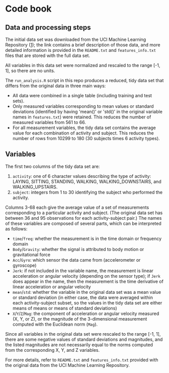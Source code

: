 Code book
=========

## Data and processing steps

The initial data set was downloaded from the UCI Machine Learning Repository
([1]); the link contains a brief description of those data, and more 
detailed information is provided in the `README.txt` and 
`features_info.txt` files that are stored with the full data set.

All variables in this data set were normalized and rescaled to the 
range [-1, 1], so there are no units.

The `run_analysis.R` script in this repo produces a reduced, tidy data set
that differs from the original data in three main ways:

* All data were combined in a single table (including training and test sets).
* Only measured variables corresponding to mean values or standard 
  deviations (identified by having 'mean()' or 'std()' in the original 
  variable names in `features.txt`) were retained. This reduces the 
  number of measured variables from 561 to 66.
* For all measurement variables, the tidy data set contains the average value
  for each combination of activity and subject. This reduces the number of
  rows from 10299 to 180 (30 subjects times 6 activity types).


## Variables

The first two columns of the tidy data set are:

1. `activity`: one of 6 character values describing the type of activity: 
   LAYING, SITTING, STANDING, WALKING, WALKING_DOWNSTAIRS, and
   WALKING_UPSTAIRS.
2. `subject`: integers from 1 to 30 identifying the subject who 
   performed the activity.

Columns 3-68 each give the average value of a set of measurements 
corresponding to a particular activity and subject. (The original data
set has between 36 and 95 observations for each activity-subject pair.)
The names of these variables are composed of several parts, which can be
interpreted as follows:

* `time`/`freq`: whether the measurement is in the time domain or 
  frequency domain
* `Body`/`Gravity`: whether the signal is attributed to body motion 
  or gravitational force
* `Acc`/`Gyro`: which sensor the data came from (accelerometer or gyroscope)
* `Jerk`: if not included in the variable name, the measurement is 
  linear acceleration or angular velocity (depending on the sensor type); 
  if `Jerk` does appear in the name, then the measurement is the time 
  derivative of linear acceleration or angular velocity
* `mean`/`std`: whether the variable in the original data set was a 
  mean value or standard deviation (in either case, the data were averaged
  within each activity-subject subset, so the values in the tidy data set
  are either means of means or means of standard deviations)
* `X`/`Y`/`Z`/`Mag`: the component of acceleration or angular velocity 
  measured (X, Y, or Z), or the magnitude of the 3-dimensional measurement
  computed with the Euclidean norm (`Mag`).

Since all variables in the original data set were rescaled to the 
range [-1, 1], there are some negative values of 
standard deviations and magnitudes, and the listed magnitudes are
not necessarily equal to the norms computed from 
the corresponding X, Y, and Z variables.

For more details, refer to `README.txt` and `features_info.txt` provided 
with the original data from the UCI Machine Learning Repository.

[1]: http://archive.ics.uci.edu/ml/datasets/Human+Activity+Recognition+Using+Smartphones